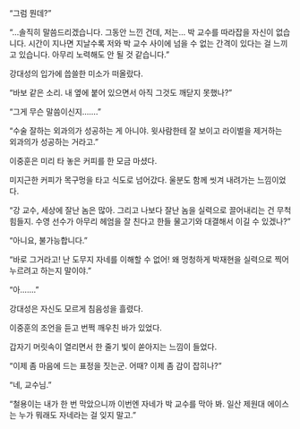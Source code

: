 “그럼 뭔데?”

“…솔직히 말씀드리겠습니다. 그동안 느낀 건데, 저는… 박 교수를 따라잡을 자신이 없습니다. 시간이 지나면 지날수록 저와 박 교수 사이에 넘을 수 없는 간격이 있다는 걸 느끼고 있습니다. 아무리 노력해도 안 될 것 같습니다.”

강대성의 입가에 씁쓸한 미소가 떠올랐다.

“바보 같은 소리. 내 옆에 붙어 있으면서 아직 그것도 깨닫지 못했나?”

“그게 무슨 말씀이신지…….”

“수술 잘하는 외과의가 성공하는 게 아니야. 윗사람한테 잘 보이고 라이벌을 제거하는 외과의가 성공하는 거라고.”

이중훈은 미리 타 놓은 커피를 한 모금 마셨다.

미지근한 커피가 목구멍을 타고 식도로 넘어갔다. 울분도 함께 씻겨 내려가는 느낌이었다.

“강 교수, 세상에 잘난 놈은 많아. 그리고 나보다 잘난 놈을 실력으로 끌어내리는 건 무척 힘들지. 수영 선수가 아무리 헤엄을 잘 친다고 한들 물고기와 대결해서 이길 수 있겠나?”

“아니요, 불가능합니다.”

“바로 그거라고! 난 도무지 자네를 이해할 수 없어! 왜 멍청하게 박재현을 실력으로 찍어 누르려고 하는지 말이야.”

“아…….”

강대성은 자신도 모르게 침음성을 흘렸다.

이중훈의 조언을 듣고 번쩍 깨우친 바가 있었다.

갑자기 머릿속이 열리면서 한 줄기 빛이 쏟아지는 느낌이 들었다.

“이제 좀 마음에 드는 표정을 짓는군. 어때? 이제 좀 감이 잡히나?”

“네, 교수님.”

“철용이는 내가 한 번 막았으니까 이번엔 자네가 박 교수를 막아 봐. 일산 제원대 에이스는 누가 뭐래도 자네라는 걸 잊지 말고.”